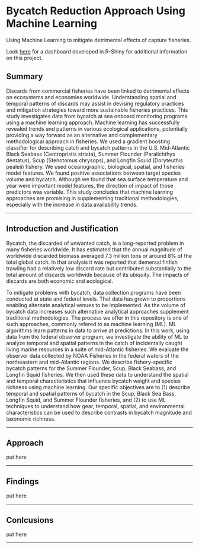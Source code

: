# Bycatch Reduction Approach Using Machine Learning
Using Machine Learning to mitigate detrimental effects of capture fisheries.

Look <a href="https://rriedel.shinyapps.io/MainBycatch/" target="_blank">here</a> for a dashboard developed in R-Shiny for additional information on this project.

## Summary
Discards from commercial fisheries have been linked to detrimental effects on ecosystems and economies worldwide. Understanding spatial and temporal patterns of discards may assist in devising regulatory practices and mitigation strategies toward more sustainable fisheries practices. This study investigates data from bycatch at sea onboard monitoring programs using a machine learning approach. Machine learning has successfully revealed trends and patterns in various ecological applications, potentially providing a way forward as an alternative and complementary methodological approach in fisheries. We used a gradient boosting classifier for describing catch and bycatch patterns in the U.S. Mid-Atlantic Black Seabass (Centropristis striata), Summer Flounder (Paralichthys dentatus), Scup (Stenotomus chrysops), and Longfin Squid (Doryteuthis pealeii) fishery. We used oceanographic, biological, spatial, and fisheries model features. We found positive associations between target species volume and bycatch. Although we found that sea surface temperature and year were important model features, the direction of impact of those predictors was variable. This study concludes that machine learning approaches are promising in supplementing traditional methodologies, especially with the increase in data availability trends.

---
## Introduction and Justification
Bycatch, the discarded of unwanted catch, is a long-reported problem in many fisheries worldwide. It has estimated that the annual magnitude of worldwide discarded biomass averaged 7.3 million tons or around 8% of the total global catch. In that analysis it was reported that demersal finfish trawling had a relatively low discard rate but contributed substantially to the total amount of discards worldwide because of its ubiquity. The impacts of discards are both economic and ecological. 

To mitigate problems with bycatch, data collection programs have been conducted at state and federal levels. That data has grown to proportions enabling alternate analytical venues to be implemented. As the volume of bycatch data increases such alternative analytical approaches supplement traditional methodologies. The process we offer in this repository is one of such approaches, commonly refered to as machine learning (ML). ML algorithms learn patterns in data to arrive at predictions. In this work, using data from the federal observer program, we investigate the ability of ML to analyze temporal and spatial patterns in the catch of incidentally caught living marine resources in a suite of mid-Atlantic fisheries. We evaluate the observer data collected by NOAA Fisheries in the federal waters of the northeastern and mid-Atlantic regions. We describe fishery-specific bycatch patterns for the Summer Flounder, Scup, Black Seabass, and Longfin Squid fisheries. We then used these data to understand the spatial and temporal characteristics that influence bycatch weight and species richness using machine learning. Our specific objectives are to (1) describe temporal and spatial patterns of bycatch in the Scup, Black Sea Bass, Longfin Squid, and Summer Flounder fisheries, and (2) to use ML techniques to understand how gear, temporal, spatial, and environmental characteristics can be used to describe contrasts in bycatch magnitude and taxonomic richness.

---

## Approach
put here

---

## Findings

put here 

---

## Conlcusions

put here

---
